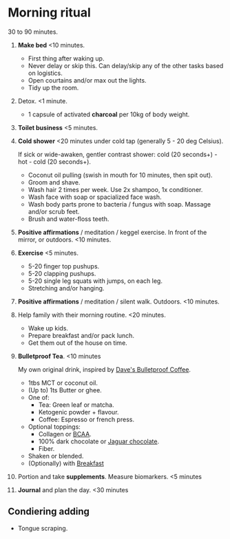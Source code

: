 # Morning ritual

30 to 90 minutes.

1. **Make bed** <10 minutes.

   - First thing after waking up.
   - Never delay or skip this.
     Can delay/skip any of the other tasks based on logistics.
   - Open courtains and/or max out the lights.
   - Tidy up the room.

2. Detox. <1 minute.

   - 1 capsule of activated **charcoal** per 10kg of body weight.

3. **Toilet business** <5 minutes.

4. **Cold shower** <20 minutes under cold tap (generally 5 - 20 deg Celsius).

   If sick or wide-awaken, gentler contrast shower:
   cold (20 seconds+) - hot - cold (20 seconds+).

   - Coconut oil pulling (swish in mouth for 10 minutes, then spit out).
   - Groom and shave.
   - Wash hair 2 times per week. Use 2x shampoo, 1x conditioner.
   - Wash face with soap or spacialized face wash.
   - Wash body parts prone to bacteria / fungus with soap. Massage and/or scrub feet.
   - Brush and water-floss teeth.

5. **Positive affirmations** / meditation / keggel exercise.
   In front of the mirror, or outdoors. <10 minutes.

6. **Exercise** <5 minutes.

   - 5-20 finger top pushups.
   - 5-20 clapping pushups.
   - 5-20 single leg squats with jumps, on each leg.
   - Stretching and/or hanging.

7. **Positive affirmations** / meditation / silent walk. Outdoors. <10 minutes.

8. Help family with their morning routine. <20 minutes.

   - Wake up kids.
   - Prepare breakfast and/or pack lunch.
   - Get them out of the house on time.

9. **Bulletproof Tea**. <10 minutes

   My own original drink, inspired by [Dave's Bulletproof Coffee](https://www.bulletproof.com/recipes/bulletproof-diet-recipes/bulletproof-coffee-recipe/).

   - 1tbs MCT or coconut oil.
   - (Up to) 1ts Butter or ghee.
   - One of:
     - Tea: Green leaf or matcha.
     - Ketogenic powder + flavour.
     - Coffee: Espresso or french press.
   - Optional toppings:
     - Collagen or [BCAA](https://amzn.to/41ENnig).
     - 100% dark chocolate or [Jaguar chocolate](https://chocosoltraders.com/collections/jaguar-chocolate).
     - Fiber.
   - Shaken or blended.
   - (Optionally) with [Breakfast](../nutrition/breakfast.md)

10. Portion and take **supplements**. Measure biomarkers. <5 minutes

11. **Journal** and plan the day. <30 minutes

## Condiering adding

- Tongue scraping.
